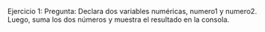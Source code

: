 Ejercicio 1:
Pregunta:
Declara dos variables numéricas, numero1 y numero2. Luego, suma los dos números y muestra el resultado en la consola.